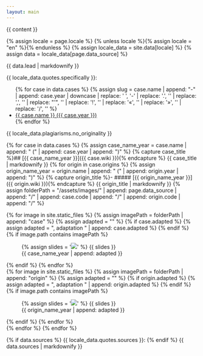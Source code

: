 ```yaml
---
layout: main
---
```


<link rel="stylesheet" href="/assets/stylesheets/plagiarisms.css"/>

{{ content }}

{% assign locale = page.locale %}
{% unless locale %}{% assign locale = "en" %}{% endunless %}
{% assign locale_data = site.data[locale] %}
{% assign data = locale_data[page.data_source] %}

{{ data.lead | markdownify }}

{{ locale_data.quotes.specifically }}:

<ul>
    {% for case in data.cases %}
        {% assign slug = case.name | append: "-" | append: case.year | downcase | replace: ' ', '-' | replace: '.', '' | replace: ',', '' | replace: "'", '' | replace: '!', '' | replace: '«', '' | replace: '»', '' | replace: '/', '' %}
        <li><a href="#{{ slug }}">{{ case.name }} ({{  case.year }})</a></li>
    {% endfor %}
</ul>

{{ locale_data.plagiarisms.no_originality }}

{% for case in data.cases %}
    {% assign case_name_year = case.name | append: " (" | append: case.year | append: ")" %}
    {% capture case_title %}## [{{ case_name_year }}]({{ case.wiki }}){% endcapture %}
    {{ case_title | markdownify }}
    {% for origin in case.origins %}
        {% assign origin_name_year = origin.name | append: " (" | append: origin.year | append: ")" %}
        {% capture origin_title %}- ##### [{{ origin_name_year }}]({{ origin.wiki }}){% endcapture %}
        {{ origin_title | markdownify }}
        {% assign folderPath = "/assets/images/" | append: page.data_source | append: "/" | append: case.code | append: "/" | append: origin.code | append: "/" %}
        <div class="images-container">
            <div>
                {% for image in site.static_files %}
                    {% assign imagePath = folderPath | append: "case" %}
                    {% assign adapted = "" %}
                    {% if case.adapted %}
                        {% assign adapted = ", adaptation " | append: case.adapted %}
                    {% endif %}
                    {% if image.path contains imagePath %}
                        <figure>
                            {% assign slides = '<img src="' | append: image.path | append: '">' %}
                            {{ slides }}
                            <figcaption>{{ case_name_year | append: adapted }}</figcaption>
                        </figure>
                    {% endif %}
                {% endfor %}
            </div>
            <div>
                {% for image in site.static_files %}
                    {% assign imagePath = folderPath | append: "origin" %}
                    {% assign adapted = "" %}
                    {% if origin.adapted %}
                        {% assign adapted = ", adaptation " | append: origin.adapted %}
                    {% endif %}
                    {% if image.path contains imagePath %}
                        <figure>
                            {% assign slides = '<img src="' | append: image.path | append: '">' %}
                            {{ slides }}
                            <figcaption>{{ origin_name_year  | append: adapted }}</figcaption>
                        </figure>
                    {% endif %}
                {% endfor %}
            </div>
        </div>
    {% endfor %}
{% endfor %}

{% if data.sources %}
    {{ locale_data.quotes.sources }}:
{% endif %}
{{ data.sources | markdownify }}
